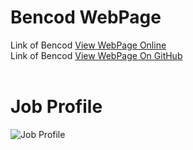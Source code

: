 # Bencod WebPage
Link of Bencod [View WebPage Online](http://www.bencod.pe.hu)<br>
Link of Bencod [View WebPage On GitHub](https://becod.github.io/Bencod)<br>
<br>
# Job Profile
![Job Profile](https://becod.github.io/Job-Profile/BenjaminE.Valencia_CV.png)